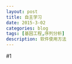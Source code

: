 ```yaml
---
layout: post
title: 自主学习
date: 2015-3-02
categories: blog
tags: [基因工程,序列分析]
description: 软件使用方法
---
```




#1

 












